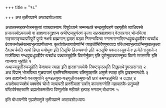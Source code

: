 +++
title = "१८"

+++
अथ तृतीयप्रश्ने अष्टादशोऽध्यायः

अथातस्सहस्रभोजनसुत्यां
व्याख्यास्यामः विषुवेऽयने जन्मनक्षत्रे चन्द्रसूर्यग्रहणे
ग्रहगृहीते व्याधिग्रस्ते प्रजाकामोऽयकामो वा ब्राह्मणाननुज्ञाप्य
अभीष्टमाहुर्वरणं कृत्वा सहस्रब्राह्मणान् वेदपारगान् भोजयित्वा
सहस्रसङ्ख्यापरिपूर्णे पुण्ये नक्षत्रे ब्राह्मणान् द्वादश षड्वा
निमन्त्रयित्वा स्नानासनादिगन्धपुष्पधूपदीपैरभ्यर्च्याथ
देवयजनोल्लेखनप्रभृत्याप्रणीताभ्यः
कृत्वोपोत्थायाग्रेणाग्निं व्याहृतीभिर्विष्णुमावाह्य
परिधानप्रभृत्याऽग्निमुखात्कृत्वा दैवतमर्चयति आपो हिष्ठा
मयोभुवः इति तिसृभिः हिरण्यवर्णाः इति चतसृभिः पवमानस्सुवर्जनः
इत्येतेनानुवाकेन मार्जयित्वा गन्धपुष्पधूपदीपैरभ्यर्च्याथ
पक्वाज्जुहोति विष्णोर्नुकम् इति पुरोनुवाक्यामनूच्य
विष्णो रराटमसि इति याज्यया जुहोति १  
अथाज्याहुतीरुपजुहोति केशवाय
स्वाहा इति द्वादशनामधेयैः स्विष्टकृत्प्रभृति सिद्धमाधेनुवरप्रदानात्
२  
अथ विप्रान् भोजयित्वा गुळपायसं घृतमिश्रमित्यन्नस्य बलिमुपहरति अमुष्मै
स्वाहा इति द्वादशनामधेयैः ३  
अथ ब्राह्मणेभ्यो वस्त्रयुगानि
कुण्डलयुगान्यङ्गुलीयकमुपानहौ छत्रं कमण्डलुमिति च
दद्यात् ४  
अन्नशेषमाज्यशेषं पक्वशेषं चोभौ जायापती प्राश्नीयातां सर्वान्
कामानाप्नोति महापातकैः प्रसुच्यते षष्टिर्वर्षसहस्राणि
ब्रह्मलोकमतीत्य विष्णुलोके महीयते इत्याह
भगवान् बोधायनः ५  

इति बोधायनीये गृह्यशेषसुत्रे तृतीयप्रश्ने
अष्टादशोऽध्यायः
